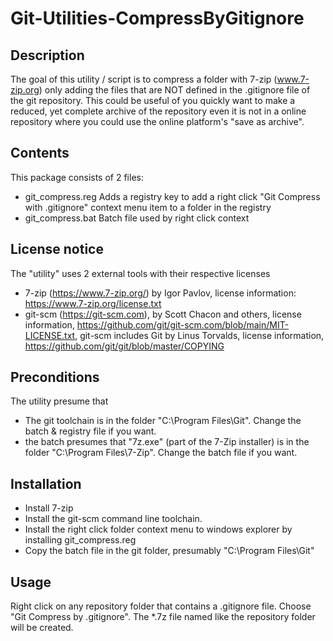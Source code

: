 # Git-Utilities-CompressByGitignore

## Description
The goal of this utility / script is to compress a folder with 7-zip (www.7-zip.org) only adding the files that are NOT defined in the .gitignore file of the git repository.
This could be useful of you quickly want to make a reduced, yet complete archive of the repository even it is not in a online repository where you could use the online platform's "save as archive".  

## Contents
This package consists of 2 files:
* git_compress.reg    Adds a registry key to add a right click "Git Compress with .gitignore" context menu item to a folder in the registry
* git_compress.bat    Batch file used by right click context

## License notice
The "utility" uses 2 external tools with their respective licenses
* 7-zip (https://www.7-zip.org/) by Igor Pavlov, license information: https://www.7-zip.org/license.txt
* git-scm (https://git-scm.com), by Scott Chacon and others, license information, https://github.com/git/git-scm.com/blob/main/MIT-LICENSE.txt, git-scm includes Git by Linus Torvalds, license information, https://github.com/git/git/blob/master/COPYING
  
## Preconditions
The utility presume that 
* The git toolchain is in the folder "C:\Program Files\Git". Change the batch & registry file if you want.
* the batch presumes that "7z.exe" (part of the 7-Zip installer) is in the folder "C:\Program Files\7-Zip". Change the batch file if you want.

## Installation
* Install 7-zip
* Install the git-scm command line toolchain. 
* Install the right click folder context menu to windows explorer by installing git_compress.reg
* Copy the batch file in the git folder, presumably "C:\Program Files\Git"

## Usage
Right click on any repository folder that contains a .gitignore file.
Choose "Git Compress by .gitignore".
The *.7z file named like the repository folder will be created.


